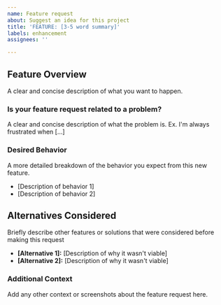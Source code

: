 ```yaml
---
name: Feature request
about: Suggest an idea for this project
title: 'FEATURE: [3-5 word summary]'
labels: enhancement
assignees: ''

---
```


## Feature Overview

A clear and concise description of what you want to happen.

### Is your feature request related to a problem?

A clear and concise description of what the problem is. Ex. I'm always frustrated when [...]

### Desired Behavior

A more detailed breakdown of the behavior you expect from this new feature.

- [Description of behavior 1]
- [Description of behavior 2]

## Alternatives Considered

Briefly describe other features or solutions that were considered before making this request

- **[Alternative 1]:** [Description of why it wasn't viable]
- **[Alternative 2]:** [Description of why it wasn't viable]

### Additional Context

Add any other context or screenshots about the feature request here.
